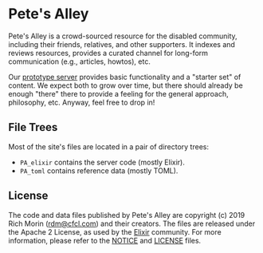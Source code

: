 # Pete's Alley

Pete's Alley is a crowd-sourced resource for the disabled community,
including their friends, relatives, and other supporters.
It indexes and reviews resources, provides a curated channel
for long-form communication (e.g., articles, howtos), etc.

Our [prototype server](http://www.cfcl.com/PA)
provides basic functionality and a "starter set" of content.
We expect both to grow over time, but there should already be enough "there"
there to provide a feeling for the general approach, philosophy, etc.
Anyway, feel free to drop in!

## File Trees

Most of the site's files are located in a pair of directory trees:

- `PA_elixir` contains the server code (mostly Elixir). 
- `PA_toml`   contains reference data (mostly TOML).

## License

The code and data files published by Pete's Alley
are copyright (c) 2019 Rich Morin (rdm@cfcl.com) and their creators.
The files are released under the Apache 2 License, as used by the
[Elixir](https://en.wikipedia.org/wiki/Elixir_(language)) community.
For more information,
please refer to the [NOTICE](NOTICE) and [LICENSE](LICENSE) files.
